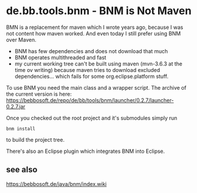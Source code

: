 # de.bb.tools.bnm - BNM is Not Maven

BMN is a replacement for maven which I wrote years ago, because I was not content how maven worked.
And even today I still prefer using BNM over Maven.

- BNM has few dependencies and does not download that much
- BNM operates multithreaded and fast
- my current working tree can't be built using maven (mvn-3.6.3 at the time ov writing) because maven tries to download excluded dependencies...
  which fails for some org.eclipse.platform stuff.
  
To use BNM you need the main class and a wrapper script. The archive of the current version is here: https://bebbosoft.de/repo/de/bb/tools/bnm/launcher/0.2.7/launcher-0.2.7.jar

Once you checked out the root project and it's submodules simply run
```
bnm install
```
to build the project tree.

There's also an Eclipse plugin which integrates BNM into Eclipse.


## see also
https://bebbosoft.de/java/bnm/index.wiki
